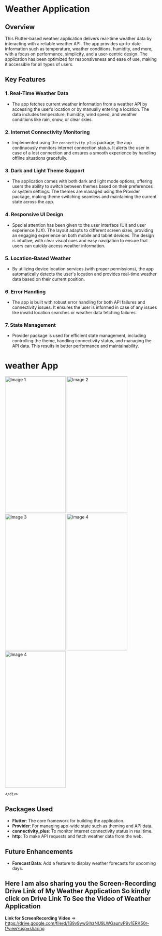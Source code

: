 # Weather Application

## Overview

This Flutter-based weather application delivers real-time weather data by interacting with a reliable weather API. The app provides up-to-date information such as temperature, weather conditions, humidity, and more, with a focus on performance, simplicity, and a user-centric design. The application has been optimized for responsiveness and ease of use, making it accessible for all types of users.

## Key Features

### 1. **Real-Time Weather Data**
   - The app fetches current weather information from a weather API by accessing the user’s location or by manually entering a location. The data includes temperature, humidity, wind speed, and weather conditions like rain, snow, or clear skies.

### 2. **Internet Connectivity Monitoring**
   - Implemented using the `connectivity_plus` package, the app continuously monitors internet connection status. It alerts the user in case of a lost connection and ensures a smooth experience by handling offline situations gracefully.

### 3. **Dark and Light Theme Support**
   - The application comes with both dark and light mode options, offering users the ability to switch between themes based on their preferences or system settings. The themes are managed using the Provider package, making theme switching seamless and maintaining the current state across the app.

### 4. **Responsive UI Design**
   - Special attention has been given to the user interface (UI) and user experience (UX). The layout adapts to different screen sizes, providing an engaging experience on both mobile and tablet devices. The design is intuitive, with clear visual cues and easy navigation to ensure that users can quickly access weather information.

### 5. **Location-Based Weather**
   - By utilizing device location services (with proper permissions), the app automatically detects the user's location and provides real-time weather data based on their current position.

### 6. **Error Handling**
   - The app is built with robust error handling for both API failures and connectivity issues. It ensures the user is informed in case of any issues like invalid location searches or weather data fetching failures.

### 7. **State Management**
   - Provider package is used for efficient state management, including controlling the theme, handling connectivity status, and managing the API data. This results in better performance and maintainability.

<!DOCTYPE html>
<html lang="en">
<body>
    <h1>weather App</h1>
    <div class="gallery">
        <img src="https://github.com/user-attachments/assets/d1c32d19-1918-42b6-86fb-f1dbce761433" alt="Image 1" style="width: 200px; height: 450px;">
        <img src="https://github.com/user-attachments/assets/858a0bf7-fb5b-4a1a-9f06-ae3f583c3005" alt="Image 2" style="width: 200px; height: 450px;">
        <img src="https://github.com/user-attachments/assets/57935038-381c-4d16-a89d-dd458a2aed2f" alt="Image 3" style="width: 200px; height: 450px;">
        <img src="https://github.com/user-attachments/assets/edb1f80b-d269-486f-b8e0-087142151e74" alt="Image 4" style="width: 200px; height: 450px;">
        <img src="https://github.com/user-attachments/assets/9e3b03c6-169d-448a-9f20-934af769beca" alt="Image 4" style="width: 200px; height: 450px;">





    </div>
</body>
</html>

## Packages Used

- **Flutter**: The core framework for building the application.
- **Provider**: For managing app-wide state such as theming and API data.
- **connectivity_plus**: To monitor internet connectivity status in real time.
- **http**: To make API requests and fetch weather data from the web.

## Future Enhancements
- **Forecast Data**: Add a feature to display weather forecasts for upcoming days.

## Here I am also sharing you the Screen-Recording Drive Link of My Weather Application So kindly click on Drive Link To See the Video of Weather Application
**Link for ScreenRecording Video** => https://drive.google.com/file/d/1B9v9ywGlhzNU9LWGaunvP9v1ERK50r-f/view?usp=sharing
